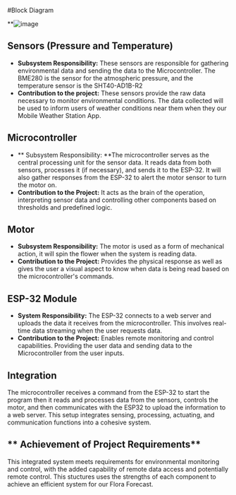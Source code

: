 #Block Diagram

**![image](https://github.com/Team-310/Team-310.github.io/assets/156128630/92e66bca-7429-4866-91a3-9a40ade22a77)

## **Sensors (Pressure and Temperature)**
* **Subsystem Responsibility:** These sensors are responsible for gathering environmental data and sending the data to the Microcontroller. The BME280 is the sensor for the atmospheric pressure, and the temperature sensor is the SHT40-AD1B-R2
* **Contribution to the project:** These sensors provide the raw data necessary to monitor environmental conditions. The data collected will be used to inform users of weather conditions near them when they our Mobile Weather Station App.

## **Microcontroller**
* ** Subsystem Responsibility: **The microcontroller serves as the central processing unit for the sensor data. It reads data from both sensors, processes it (if necessary), and sends it to the ESP-32. It will also gather responses from the ESP-32 to alert the motor sensor to turn the motor on.
* **Contribution to the Project:** It acts as the brain of the operation, interpreting sensor data and controlling other components based on thresholds and predefined logic.

## **Motor**
* **Subsystem Responsibility:** The motor is used as a form of mechanical action, it will spin the flower when the system is reading data.
* **Contribution to the Project:** Provides the physical response as well as gives the user a visual aspect to know when data is being read based on the microcontroller's commands.

## **ESP-32 Module**
* **System Responsibility:** The ESP-32 connects to a web server and uploads the data it receives from the microcontroller. This involves real-time data streaming when the user requests data.
* **Contribution to the Project:** Enables remote monitoring and control capabilities. Providing the user data and sending data to the Microcontroller from the user inputs.

## **Integration** 
The microcontroller receives a command from the ESP-32 to start the program then it reads and processes data from the sensors, controls the motor, and then communicates with the ESP32 to upload the information to a web server. This setup integrates sensing, processing, actuating, and communication functions into a cohesive system.

## ** Achievement of Project Requirements** 
This integrated system meets requirements for environmental monitoring and control, with the added capability of remote data access and potentially remote control. This stuctures uses the strengths of each component to achieve an efficient system for our Flora Forecast.
